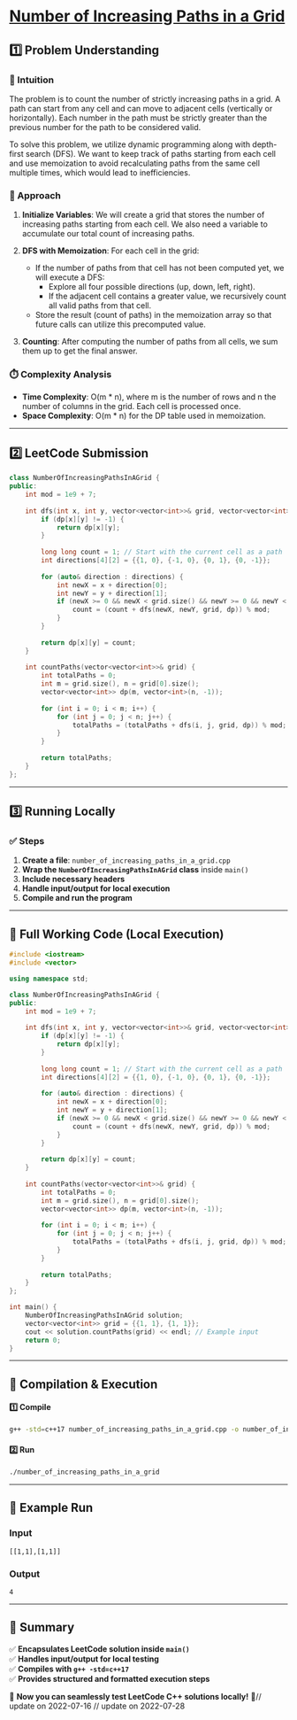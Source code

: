# **[Number of Increasing Paths in a Grid](https://leetcode.com/problems/number-of-increasing-paths-in-a-grid/description/)**  

## **1️⃣ Problem Understanding**  
### **📌 Intuition**  
The problem is to count the number of strictly increasing paths in a grid. A path can start from any cell and can move to adjacent cells (vertically or horizontally). Each number in the path must be strictly greater than the previous number for the path to be considered valid.

To solve this problem, we utilize dynamic programming along with depth-first search (DFS). We want to keep track of paths starting from each cell and use memoization to avoid recalculating paths from the same cell multiple times, which would lead to inefficiencies.

### **🚀 Approach**  
1. **Initialize Variables**: We will create a grid that stores the number of increasing paths starting from each cell. We also need a variable to accumulate our total count of increasing paths.
  
2. **DFS with Memoization**: For each cell in the grid:
   - If the number of paths from that cell has not been computed yet, we will execute a DFS:
     - Explore all four possible directions (up, down, left, right).
     - If the adjacent cell contains a greater value, we recursively count all valid paths from that cell.
   - Store the result (count of paths) in the memoization array so that future calls can utilize this precomputed value.
  
3. **Counting**: After computing the number of paths from all cells, we sum them up to get the final answer.

### **⏱️ Complexity Analysis**  
- **Time Complexity**: O(m * n), where m is the number of rows and n the number of columns in the grid. Each cell is processed once.
- **Space Complexity**: O(m * n) for the DP table used in memoization.

---  

## **2️⃣ LeetCode Submission**  
```cpp
class NumberOfIncreasingPathsInAGrid {
public:
    int mod = 1e9 + 7;
    
    int dfs(int x, int y, vector<vector<int>>& grid, vector<vector<int>>& dp) {
        if (dp[x][y] != -1) {
            return dp[x][y];
        }
        
        long long count = 1; // Start with the current cell as a path
        int directions[4][2] = {{1, 0}, {-1, 0}, {0, 1}, {0, -1}};
        
        for (auto& direction : directions) {
            int newX = x + direction[0];
            int newY = y + direction[1];
            if (newX >= 0 && newX < grid.size() && newY >= 0 && newY < grid[0].size() && grid[newX][newY] > grid[x][y]) {
                count = (count + dfs(newX, newY, grid, dp)) % mod;
            }
        }
        
        return dp[x][y] = count;
    }
    
    int countPaths(vector<vector<int>>& grid) {
        int totalPaths = 0;
        int m = grid.size(), n = grid[0].size();
        vector<vector<int>> dp(m, vector<int>(n, -1));
        
        for (int i = 0; i < m; i++) {
            for (int j = 0; j < n; j++) {
                totalPaths = (totalPaths + dfs(i, j, grid, dp)) % mod;
            }
        }
        
        return totalPaths;
    }
};
```  

---  

## **3️⃣ Running Locally**  
### **✅ Steps**  
1. **Create a file**: `number_of_increasing_paths_in_a_grid.cpp`  
2. **Wrap the `NumberOfIncreasingPathsInAGrid` class** inside `main()`  
3. **Include necessary headers**  
4. **Handle input/output for local execution**  
5. **Compile and run the program**  

---  

## **📝 Full Working Code (Local Execution)**  
```cpp
#include <iostream>
#include <vector>

using namespace std;

class NumberOfIncreasingPathsInAGrid {
public:
    int mod = 1e9 + 7;
    
    int dfs(int x, int y, vector<vector<int>>& grid, vector<vector<int>>& dp) {
        if (dp[x][y] != -1) {
            return dp[x][y];
        }
        
        long long count = 1; // Start with the current cell as a path
        int directions[4][2] = {{1, 0}, {-1, 0}, {0, 1}, {0, -1}};
        
        for (auto& direction : directions) {
            int newX = x + direction[0];
            int newY = y + direction[1];
            if (newX >= 0 && newX < grid.size() && newY >= 0 && newY < grid[0].size() && grid[newX][newY] > grid[x][y]) {
                count = (count + dfs(newX, newY, grid, dp)) % mod;
            }
        }
        
        return dp[x][y] = count;
    }
    
    int countPaths(vector<vector<int>>& grid) {
        int totalPaths = 0;
        int m = grid.size(), n = grid[0].size();
        vector<vector<int>> dp(m, vector<int>(n, -1));
        
        for (int i = 0; i < m; i++) {
            for (int j = 0; j < n; j++) {
                totalPaths = (totalPaths + dfs(i, j, grid, dp)) % mod;
            }
        }
        
        return totalPaths;
    }
};

int main() {
    NumberOfIncreasingPathsInAGrid solution;
    vector<vector<int>> grid = {{1, 1}, {1, 1}};
    cout << solution.countPaths(grid) << endl; // Example input
    return 0;
}
```  

---  

## **🔧 Compilation & Execution**  
#### **1️⃣ Compile**  
```bash
g++ -std=c++17 number_of_increasing_paths_in_a_grid.cpp -o number_of_increasing_paths_in_a_grid
```  

#### **2️⃣ Run**  
```bash
./number_of_increasing_paths_in_a_grid
```  

---  

## **🎯 Example Run**  
### **Input**  
```
[[1,1],[1,1]]
```  
### **Output**  
```
4
```  

---  

## **📌 Summary**  
✅ **Encapsulates LeetCode solution inside `main()`**  
✅ **Handles input/output for local testing**  
✅ **Compiles with `g++ -std=c++17`**  
✅ **Provides structured and formatted execution steps**  

🚀 **Now you can seamlessly test LeetCode C++ solutions locally!** 🚀// update on 2022-07-16
// update on 2022-07-28
